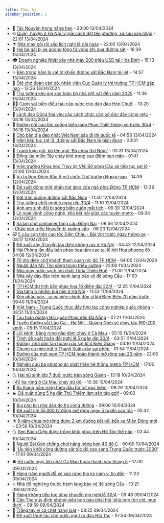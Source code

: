 ```yaml
---
title: Thời Sự
sidebar_position: 1
---
```


<!-- vnexpress-thoi-su:START -->
- 🦒 [Tây Nguyên trong nắng hạn](https://vnexpress.net/tay-nguyen-trong-nang-han-4731397.html) - 23:00 13/04/2024
- 🤓 [Quận, huyện ở Hà Nội lý giải cách đặt tên phường, xã sau sáp nhập](https://vnexpress.net/quan-huyen-o-ha-noi-ly-giai-cach-dat-ten-phuong-xa-sau-sap-nhap-4733660.html) - 22:01 13/04/2024
- ⚗️ [Nhà máy bối rối xếp lịch nghỉ lễ dài ngày](https://vnexpress.net/nha-may-boi-roi-xep-lich-nghi-le-dai-ngay-4733650.html) - 22:00 13/04/2024
- 🌊 [Hai bé gái bị xe goòng tông tử vong khi qua đường sắt](https://vnexpress.net/hai-be-gai-bi-xe-goong-tong-tu-vong-khi-qua-duong-sat-4733992.html) - 16:39 13/04/2024
- 🎓 [Doanh nghiệp Nhật xây nhà máy 200 triệu USD tại Hòa Bình](https://vnexpress.net/doanh-nghiep-nhat-xay-nha-may-200-trieu-usd-tai-hoa-binh-4733979.html) - 15:13 13/04/2024
- 🔥 [Bên trong hầm bị sạt lở khiến đường sắt Bắc Nam tê liệt](https://vnexpress.net/ben-trong-ham-bi-sat-lo-khien-duong-sat-bac-nam-te-liet-4733961.html) - 14:57 13/04/2024
- 🦏 [Ôtô chở đoàn cán bộ, nhân viên Cục Quản lý thị trường TP HCM gặp nạn](https://vnexpress.net/oto-cho-doan-can-bo-nhan-vien-cuc-quan-ly-thi-truong-tp-hcm-gap-nan-4733960.html) - 13:36 13/04/2024
- 👺 [Thủ tướng kêu gọi xóa toàn bộ nhà dột nát đến năm 2025](https://vnexpress.net/thu-tuong-keu-goi-xoa-toan-bo-nha-dot-nat-den-nam-2025-4733938.html) - 11:38 13/04/2024
- 🧑‍🏫 [Cảnh sát biển điều tàu cấp nước cho dân đảo Hòn Chuối](https://vnexpress.net/canh-sat-bien-dieu-tau-cap-nuoc-cho-dan-dao-hon-chuoi-4733927.html) - 10:20 13/04/2024
- 🚦 [Lãnh đạo Đồng Nai yêu cầu cách chức cán bộ đùn đẩy công việc](https://vnexpress.net/lanh-dao-dong-nai-yeu-cau-cach-chuc-can-bo-dun-day-cong-viec-4733877.html) - 08:16 13/04/2024
- 🎉 [Đường nối cao tốc xuống biển nam Phan Thiết thông xe trước 30/4](https://vnexpress.net/duong-noi-cao-toc-xuong-bien-nam-phan-thiet-thong-xe-truoc-30-4-4733843.html) - 06:18 13/04/2024
- 🦒 [Chó bản địa đẹp nhất Việt Nam sắp đi thi quốc tế](https://vnexpress.net/cho-ban-dia-dep-nhat-viet-nam-sap-di-thi-quoc-te-4733203.html) - 04:58 13/04/2024
- 🤗 [Hầm tiếp tục sạt lở, đường sắt Bắc Nam bị gián đoạn](https://vnexpress.net/ham-tiep-tuc-sat-lo-duong-sat-bac-nam-bi-gian-doan-4733822.html) - 03:31 13/04/2024
- 💼 [Tranh luận giữ, bỏ tên quê &#39;Bà chúa thơ Nôm&#39;](https://vnexpress.net/tranh-luan-giu-bo-ten-que-ba-chua-tho-nom-4733648.html) - 03:31 13/04/2024
- 🤩 [Đồng lúa miền Tây cháy khô trong cao điểm hạn mặn](https://vnexpress.net/dong-lua-mien-tay-chay-kho-trong-cao-diem-han-man-4733665.html) - 01:41 13/04/2024
- 🤡 [Viện trưởng Khoa học Thủy lợi VN: Bờ sông Cầu sẽ tiếp tục sạt lở](https://vnexpress.net/vien-truong-khoa-hoc-thuy-loi-vn-bo-song-cau-se-tiep-tuc-sat-lo-4733375.html) - 22:00 12/04/2024
- 💯 [Vụ trưởng Đông Bắc Á giữ chức Thứ trưởng Ngoại giao](https://vnexpress.net/vu-truong-dong-bac-a-giu-chuc-thu-truong-ngoai-giao-4733701.html) - 14:39 12/04/2024
- 👺 [Đề xuất đóng một phần nút giao cửa ngõ phía Đông TP HCM](https://vnexpress.net/de-xuat-dong-mot-phan-nut-giao-cua-ngo-phia-dong-tp-hcm-4733695.html) - 13:39 12/04/2024
- 🌮 [Đất tràn xuống đường sắt Bắc Nam](https://vnexpress.net/dat-tran-xuong-duong-sat-bac-nam-4733661.html) - 11:40 12/04/2024
- 🥸 [Thủ tướng chốt nghỉ 5 ngày dịp 30/4](https://vnexpress.net/thu-tuong-chot-nghi-5-ngay-dip-30-4-4733654.html) - 11:10 12/04/2024
- 🐻 [Anh em sinh đôi bị sóng biển cuốn mất tích](https://vnexpress.net/anh-em-sinh-doi-bi-song-bien-cuon-mat-tich-4733614.html) - 09:39 12/04/2024
- 👀 [Lo ngại vênh công nghệ, khó kết nối giữa các tuyến metro](https://vnexpress.net/lo-ngai-venh-cong-nghe-kho-ket-noi-giua-cac-tuyen-metro-4733286.html) - 09:04 12/04/2024
- 🤔 [Sà lan chở container tông cầu Đồng Nai](https://vnexpress.net/sa-lan-cho-container-tong-cau-dong-nai-4733492.html) - 08:56 12/04/2024
- 🕯 [Châu bản triều Nguyễn bị xuống cấp](https://vnexpress.net/chau-ban-trieu-nguyen-bi-xuong-cap-4733407.html) - 08:23 12/04/2024
- 😺 [5 cầu cạn trên cao tốc Diễn Châu - Bãi Vọt trước ngày thông xe](https://vnexpress.net/5-cau-can-tren-cao-toc-dien-chau-bai-vot-truoc-ngay-thong-xe-4733043.html) - 08:17 12/04/2024
- 🦆 [Đề xuất xây 3 tuyến tàu điện không ray ở Hà Nội](https://vnexpress.net/de-xuat-xay-3-tuyen-tau-dien-khong-ray-o-ha-noi-4733429.html) - 04:43 12/04/2024
- 🧰 [Hải Phòng lần đầu bắn pháo hoa tầm cao tại lễ hội Hoa phượng đỏ](https://vnexpress.net/hai-phong-lan-dau-ban-phao-hoa-tam-cao-tai-le-hoi-hoa-phuong-do-4733421.html) - 04:08 12/04/2024
- 🦍 [70 ôtô điện chở khách tham quan nội đô TP HCM](https://vnexpress.net/70-oto-dien-cho-khach-tham-quan-noi-do-tp-hcm-4733416.html) - 04:00 12/04/2024
- 🧰 [Người dân Mỹ Tho sống trong triều cường](https://vnexpress.net/nguoi-dan-my-tho-song-trong-trieu-cuong-4733268.html) - 22:00 11/04/2024
- 💃 [Nhà máy nước sạch lớn nhất Thừa Thiên Huế](https://vnexpress.net/nha-may-nuoc-sach-lon-nhat-thua-thien-hue-4733124.html) - 21:00 11/04/2024
- 🧰 [Nhà xây dày đặc trên hành lang bảo vệ đê sông Cầu](https://vnexpress.net/nha-xay-day-dac-tren-hanh-lang-bao-ve-de-song-cau-4733217.html) - 17:00 11/04/2024
- 🚀 [TP HCM dự tính bắn pháo hoa 16 điểm dịp 30/4](https://vnexpress.net/tp-hcm-du-tinh-ban-phao-hoa-16-diem-dip-30-4-4733261.html) - 12:25 11/04/2024
- 🎊 [Gia tăng ô nhiễm bụi mịn ở Hà Nội](https://vnexpress.net/gia-tang-o-nhiem-bui-min-o-ha-noi-4733114.html) - 11:43 11/04/2024
- 🤭 [Kéo pháo vào - ra và việc chỉnh đốn sĩ khí Điện Biên 70 năm trước](https://vnexpress.net/keo-phao-vao-ra-va-viec-chinh-don-si-khi-dien-bien-70-nam-truoc-4733128.html) - 09:40 11/04/2024
- 🤗 [Việt Nam - Trung Quốc thúc đẩy hợp tác công nghiệp quốc phòng](https://vnexpress.net/viet-nam-trung-quoc-thuc-day-hop-tac-cong-nghiep-quoc-phong-4732973.html) - 08:31 11/04/2024
- 🌈 [Tàu tuần dương Hải quân Pháp đến Đà Nẵng](https://vnexpress.net/tau-tuan-duong-hai-quan-phap-den-da-nang-4733090.html) - 07:21 11/04/2024
- 🦣 [Tuyến đường sắt Lào Cai - Hà Nội - Quảng Ninh sẽ chạy tàu 160-200 km/h](https://vnexpress.net/tuyen-duong-sat-lao-cai-ha-noi-quang-ninh-se-chay-tau-160-200-km-h-4733027.html) - 05:15 11/04/2024
- 🎡 [Lội kênh, băng rừng dập đám cháy ở Cà Mau](https://vnexpress.net/loi-kenh-bang-rung-dap-dam-chay-o-ca-mau-4733010.html) - 05:10 11/04/2024
- 🦏 [Trình đề xuất hoán đổi nghỉ lễ 5 ngày dịp 30/4](https://vnexpress.net/trinh-de-xuat-hoan-doi-nghi-le-5-ngay-dip-30-4-4732994.html) - 03:51 11/04/2024
- 🎊 [Đường, nhà dân tan hoang do sạt lở ở Kiên Giang](https://vnexpress.net/duong-nha-dan-tan-hoang-do-sat-lo-o-kien-giang-4732843.html) - 03:10 11/04/2024
- 🫶 [Chung cư mini nứt ở Thanh Xuân xây sai phép](https://vnexpress.net/chung-cu-mini-nut-o-thanh-xuan-xay-sai-phep-4732851.html) - 01:54 11/04/2024
- 🤔 [Đường cửa ngõ nam TP HCM hoàn thành mở rộng sau 23 năm](https://vnexpress.net/duong-cua-ngo-nam-tp-hcm-hoan-thanh-mo-rong-sau-23-nam-4732790.html) - 22:00 10/04/2024
- 🤠 [Nghiên cứu ba phương án phát triển hệ thống metro TP HCM](https://vnexpress.net/nghien-cuu-ba-phuong-an-phat-trien-he-thong-metro-tp-hcm-4732854.html) - 17:00 10/04/2024
- 🌜 [Hai nữ sinh lớp 7 đuối nước trên sông Gianh](https://vnexpress.net/hai-nu-sinh-lop-7-duoi-nuoc-tren-song-gianh-4732826.html) - 13:18 10/04/2024
- 🕯 [40 ha rừng ở Cà Mau cháy dữ dội](https://vnexpress.net/40-ha-rung-dang-chay-du-doi-4732795.html) - 10:38 10/04/2024
- 🤔 [Ba tháng nằm rừng theo dấu bò tót quý hiếm](https://vnexpress.net/ba-thang-nam-rung-theo-dau-bo-tot-quy-hiem-4732623.html) - 09:29 10/04/2024
- 🏊 [Đề xuất dùng 5 ha đất Thủ Thiêm làm sân tập golf](https://vnexpress.net/de-xuat-dung-5-ha-dat-thu-thiem-lam-san-tap-golf-4732693.html) - 09:03 10/04/2024
- 🌮 [Bụi phủ kín nhà dân do thi công đường](https://vnexpress.net/bui-phu-kin-nha-dan-do-thi-cong-duong-4732642.html) - 09:00 10/04/2024
- 🫣 [Đề xuất chi 55.000 tỷ đồng mở rộng ngay 5 tuyến cao tốc](https://vnexpress.net/de-xuat-chi-55-000-ty-dong-mo-rong-ngay-5-tuyen-cao-toc-4732554.html) - 05:32 10/04/2024
- ⚗️ [9 năm chưa mở rộng được 2 km đường kết nối bến xe Miền Đông mới](https://vnexpress.net/9-nam-chua-mo-rong-duoc-2-km-duong-ket-noi-ben-xe-mien-dong-moi-4732295.html) - 03:56 10/04/2024
- 🌜 [Sen Bách Diệp được trồng khôi phục trên Hồ Tây thế nào](https://video.vnexpress.net/sen-bach-diep-duoc-trong-khoi-phuc-tren-ho-tay-the-nao-4732372.html) - 02:44 10/04/2024
- 🌁 [Người Sài Gòn chống chọi nắng nóng hơn 40 độ C](https://vnexpress.net/nguoi-sai-gon-chong-choi-nang-nong-hon-40-do-c-4732354.html) - 00:00 10/04/2024
- 🐲 [&#39;Ưu tiên khởi công đường sắt tốc độ cao sang Trung Quốc trước 2030&#39;](https://vnexpress.net/uu-tien-khoi-cong-duong-sat-toc-do-cao-sang-trung-quoc-truoc-2030-4732389.html) - 17:01 09/04/2024
- ⛽️ [Hồ nước ngọt lớn nhất Cà Mau hoàn thành vào tháng 5](https://vnexpress.net/ho-nuoc-ngot-lon-nhat-ca-mau-hoan-thanh-vao-thang-5-4732345.html) - 17:00 09/04/2024
- 🗽 [Hàng trăm người đổ xô vào rừng tìm kỳ nam vì tin đồn](https://vnexpress.net/hang-tram-nguoi-do-xo-vao-rung-tim-ky-nam-vi-tin-don-4732364.html) - 11:23 09/04/2024
- 🔥 [Nhà đổ nghiêng thuộc hành lang bảo vệ đê sông Cầu](https://vnexpress.net/nha-do-nghieng-thuoc-hanh-lang-bao-ve-de-song-cau-4732150.html) - 10:21 09/04/2024
- 💯 [Hàng không tiếp tục tăng chuyến dịp nghỉ lễ 30/4](https://vnexpress.net/hang-khong-tiep-tuc-tang-chuyen-dip-nghi-le-30-4-4732319.html) - 09:48 09/04/2024
- 🦆 [Cần Thơ quy định phóng viên họp báo phải hỏi &#39;phù hợp tôn chỉ, mục đích&#39;](https://vnexpress.net/can-tho-quy-dinh-phong-vien-hop-bao-phai-hoi-phu-hop-ton-chi-muc-dich-4732185.html) - 08:59 09/04/2024
- 🫣 [Trắng tay vì cá chết hàng loạt](https://vnexpress.net/trang-tay-vi-ca-chet-hang-loat-4732196.html) - 08:25 09/04/2024
- 🤡 [Đề xuất thuê tàu chở nước ngọt ra đảo Hải Tặc](https://vnexpress.net/de-xuat-thue-tau-cho-nuoc-ngot-ra-dao-hai-tac-4732219.html) - 07:54 09/04/2024<!-- vnexpress-thoi-su:END -->